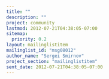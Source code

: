 ```yaml
---
title: ""
description: ""
project: community
lastmod: 2012-07-21T04:38:05-07:00
sitemap:
  priority: 0.2
layout: mailinglistitem
mailinglist_id: "msg08012"
author_name: "Sergei Smirnov"
project_section: "mailinglistitem"
sent_date: 2012-07-21T04:38:05-07:00
---
```



